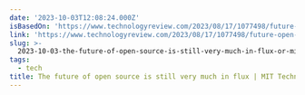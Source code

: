```yaml
---
date: '2023-10-03T12:08:24.000Z'
isBasedOn: 'https://www.technologyreview.com/2023/08/17/1077498/future-open-source/'
link: 'https://www.technologyreview.com/2023/08/17/1077498/future-open-source/'
slug: >-
  2023-10-03-the-future-of-open-source-is-still-very-much-in-flux-or-mit-technology-revie
tags:
  - tech
title: The future of open source is still very much in flux | MIT Technology Revie
---
```


